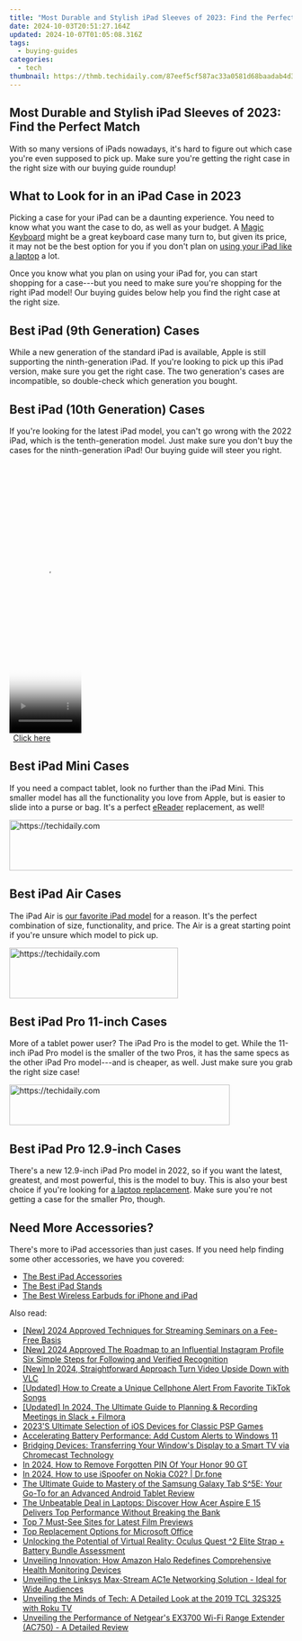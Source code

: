 ```yaml
---
title: "Most Durable and Stylish iPad Sleeves of 2023: Find the Perfect Match"
date: 2024-10-03T20:51:27.164Z
updated: 2024-10-07T01:05:08.316Z
tags:
  - buying-guides
categories:
  - tech
thumbnail: https://thmb.techidaily.com/87eef5cf587ac33a0581d68baadab4d33ca4c311a823a65d146f4fbbcbf04745.jpg
---
```


## Most Durable and Stylish iPad Sleeves of 2023: Find the Perfect Match

With so many versions of iPads nowadays, it's hard to figure out which case you're even supposed to pick up. Make sure you're getting the right case in the right size with our buying guide roundup!

##  What to Look for in an iPad Case in 2023

 Picking a case for your iPad can be a daunting experience. You need to know what you want the case to do, as well as your budget. A [Magic Keyboard](https://www.amazon.com/Apple-Magic-Keyboard-iPad-11-inch/dp/B0931V9M9D?tag=hotoge-20&ascsubtag=UUhtgUeUpU208500&asc%5Frefurl=https%3A%2F%2Fwww.howtogeek.com%2F758054%2Fbest-ipad-case%2F&asc%5Fcampaign=Affiliate) might be a great keyboard case many turn to, but given its price, it may not be the best option for you if you don't plan on [using your iPad like a laptop](https://win-dash.techidaily.com/1722972482843-corsair-void-pro-windows-driver-download-and-installation-made-simple/) a lot.

 Once you know what you plan on using your iPad for, you can start shopping for a case---but you need to make sure you're shopping for the right iPad model! Our buying guides below help you find the right case at the right size.

##  Best iPad (9th Generation) Cases

 While a new generation of the standard iPad is available, Apple is still supporting the ninth-generation iPad. If you're looking to pick up this iPad version, make sure you get the right case. The two generation's cases are incompatible, so double-check which generation you bought.

##  Best iPad (10th Generation) Cases

 If you're looking for the latest iPad model, you can't go wrong with the 2022 iPad, which is the tenth-generation model. Just make sure you don't buy the cases for the ninth-generation iPad! Our buying guide will steer you right.

<!-- affiliate ads begin -->
<span id="1977032">
					<video width="128" height="480" style="cursor:pointer"
           poster="//a.impactradius-go.com/display-clicktoplayimage/1977032.png"
           onclick="if(!this.playClicked){this.play();this.setAttribute('controls',true);this.playClicked=true;}">
	   <source src="//a.impactradius-go.com/display-ad/22993-1977032">
	   <img src="//a.impactradius-go.com/display-clicktoplayimage/1977032.png" style="border: none; height: 100%; width: 100%; object-fit: contain">
	</video>
	<div style="width:80px;text-align:center"><a href="javascript:window.open(decodeURIComponent('https%3A%2F%2Fhomestyler.sjv.io%2Fc%2F5597632%2F1977032%2F22993'), '_blank');void(0);">Click here</a></div>
</span>
<img height="0" width="0" src="https://imp.pxf.io/i/5597632/1977032/22993" style="position:absolute;visibility:hidden;" border="0" />
<!-- affiliate ads end -->

##  Best iPad Mini Cases

 If you need a compact tablet, look no further than the iPad Mini. This smaller model has all the functionality you love from Apple, but is easier to slide into a purse or bag. It's a perfect [eReader](https://extra-tips.techidaily.com/superior-10-mobile-apps-to-edit-your-face/) replacement, as well!

<!-- affiliate ads begin -->
<a href="https://imp.i357552.net/c/5597632/1013424/11832" target="_top" id="1013424">
  <img src="//a.impactradius-go.com/display-ad/11832-1013424" border="0" alt="https://techidaily.com" width="728" height="90"/>
</a>
<img height="0" width="0" src="https://imp.i357552.net/i/5597632/1013424/11832" style="position:absolute;visibility:hidden;" border="0" />
<!-- affiliate ads end -->

##  Best iPad Air Cases

 The iPad Air is [our favorite iPad model](https://screen-sharing-recording.techidaily.com/updated-in-2024-capturing-screen-content-on-huawei-mate-10-20-and-p-series-phones-via-built-in-recorders/) for a reason. It's the perfect combination of size, functionality, and price. The Air is a great starting point if you're unsure which model to pick up.

<!-- affiliate ads begin -->
<a href="https://aligracehair.sjv.io/c/5597632/2080342/19272" target="_top" id="2080342">
  <img src="//a.impactradius-go.com/display-ad/19272-2080342" border="0" alt="https://techidaily.com" width="300" height="90"/>
</a>
<img height="0" width="0" src="https://aligracehair.sjv.io/i/5597632/2080342/19272" style="position:absolute;visibility:hidden;" border="0" />
<!-- affiliate ads end -->

##  Best iPad Pro 11-inch Cases

 More of a tablet power user? The iPad Pro is the model to get. While the 11-inch iPad Pro model is the smaller of the two Pros, it has the same specs as the other iPad Pro model---and is cheaper, as well. Just make sure you grab the right size case!

<!-- affiliate ads begin -->
<a href="https://aligracehair.sjv.io/c/5597632/2135417/19272" target="_top" id="2135417">
  <img src="//a.impactradius-go.com/display-ad/19272-2135417" border="0" alt="https://techidaily.com" width="392" height="72"/>
</a>
<img height="0" width="0" src="https://aligracehair.sjv.io/i/5597632/2135417/19272" style="position:absolute;visibility:hidden;" border="0" />
<!-- affiliate ads end -->

##  Best iPad Pro 12.9-inch Cases

 There's a new 12.9-inch iPad Pro model in 2022, so if you want the latest, greatest, and most powerful, this is the model to buy. This is also your best choice if you're looking for [a laptop replacement](https://win-dash.techidaily.com/1722972482843-corsair-void-pro-windows-driver-download-and-installation-made-simple/). Make sure you're not getting a case for the smaller Pro, though.

##  Need More Accessories?

 There's more to iPad accessories than just cases. If you need help finding some other accessories, we have you covered:

* [The Best iPad Accessories](https://techidaily.com/guide-on-how-to-erase-apple-iphone-6s-data-completely-drfone-by-drfone-ios-full-data-eraser-ios-full-data-eraser/)
* [The Best iPad Stands](https://windows11.techidaily.com/hide-or-show-clock-secrets-of-the-taskbar/)
* [The Best Wireless Earbuds for iPhone and iPad](https://change-location.techidaily.com/how-to-use-special-features-virtual-location-on-xiaomi-civi-3-drfone-by-drfone-virtual-android/)

<ins class="adsbygoogle"
     style="display:block"
     data-ad-format="autorelaxed"
     data-ad-client="ca-pub-7571918770474297"
     data-ad-slot="1223367746"></ins>

<ins class="adsbygoogle"
     style="display:block"
     data-ad-client="ca-pub-7571918770474297"
     data-ad-slot="8358498916"
     data-ad-format="auto"
     data-full-width-responsive="true"></ins>

<span class="atpl-alsoreadstyle">Also read:</span>
<div><ul>
<li><a href="https://desktop-recording.techidaily.com/new-2024-approved-techniques-for-streaming-seminars-on-a-fee-free-basis/"><u>[New] 2024 Approved Techniques for Streaming Seminars on a Fee-Free Basis</u></a></li>
<li><a href="https://instagram-video-files.techidaily.com/new-2024-approved-the-roadmap-to-an-influential-instagram-profile-six-simple-steps-for-following-and-verified-recognition/"><u>[New] 2024 Approved The Roadmap to an Influential Instagram Profile Six Simple Steps for Following and Verified Recognition</u></a></li>
<li><a href="https://screen-capture.techidaily.com/new-in-2024-straightforward-approach-turn-video-upside-down-with-vlc/"><u>[New] In 2024, Straightforward Approach Turn Video Upside Down with VLC</u></a></li>
<li><a href="https://some-techniques.techidaily.com/updated-how-to-create-a-unique-cellphone-alert-from-favorite-tiktok-songs/"><u>[Updated] How to Create a Unique Cellphone Alert From Favorite TikTok Songs</u></a></li>
<li><a href="https://screen-recording.techidaily.com/updated-in-2024-the-ultimate-guide-to-planning-and-recording-meetings-in-slack-plus-filmora/"><u>[Updated] In 2024, The Ultimate Guide to Planning & Recording Meetings in Slack + Filmora</u></a></li>
<li><a href="https://screen-recording.techidaily.com/2023s-ultimate-selection-of-ios-devices-for-classic-psp-games/"><u>2023'S Ultimate Selection of iOS Devices for Classic PSP Games</u></a></li>
<li><a href="https://win11-tips.techidaily.com/accelerating-battery-performance-add-custom-alerts-to-windows-11/"><u>Accelerating Battery Performance: Add Custom Alerts to Windows 11</u></a></li>
<li><a href="https://technical-tips.techidaily.com/bridging-devices-transferring-your-windows-display-to-a-smart-tv-via-chromecast-technology/"><u>Bridging Devices: Transferring Your Window's Display to a Smart TV via Chromecast Technology</u></a></li>
<li><a href="https://unlock-android.techidaily.com/in-2024-how-to-remove-forgotten-pin-of-your-honor-90-gt-by-drfone-android/"><u>In 2024, How to Remove Forgotten PIN Of Your Honor 90 GT</u></a></li>
<li><a href="https://android-pokemon-go.techidaily.com/in-2024-how-to-use-ispoofer-on-nokia-c02-drfone-by-drfone-virtual-android/"><u>In 2024, How to use iSpoofer on Nokia C02? | Dr.fone</u></a></li>
<li><a href="https://buynow-help.techidaily.com/the-ultimate-guide-to-mastery-of-the-samsung-galaxy-tab-s5e-your-go-to-for-an-advanced-android-tablet-review/"><u>The Ultimate Guide to Mastery of the Samsung Galaxy Tab S^5E: Your Go-To for an Advanced Android Tablet Review</u></a></li>
<li><a href="https://buynow-help.techidaily.com/the-unbeatable-deal-in-laptops-discover-how-acer-aspire-e-15-delivers-top-performance-without-breaking-the-bank/"><u>The Unbeatable Deal in Laptops: Discover How Acer Aspire E 15 Delivers Top Performance Without Breaking the Bank</u></a></li>
<li><a href="https://buynow-help.techidaily.com/top-7-must-see-sites-for-latest-film-previews/"><u>Top 7 Must-See Sites for Latest Film Previews</u></a></li>
<li><a href="https://buynow-help.techidaily.com/top-replacement-options-for-microsoft-office/"><u>Top Replacement Options for Microsoft Office</u></a></li>
<li><a href="https://buynow-help.techidaily.com/unlocking-the-potential-of-virtual-reality-oculus-quest-2-elite-strap-plus-battery-bundle-assessment/"><u>Unlocking the Potential of Virtual Reality: Oculus Quest ^2 Elite Strap + Battery Bundle Assessment</u></a></li>
<li><a href="https://buynow-help.techidaily.com/unveiling-innovation-how-amazon-halo-redefines-comprehensive-health-monitoring-devices/"><u>Unveiling Innovation: How Amazon Halo Redefines Comprehensive Health Monitoring Devices</u></a></li>
<li><a href="https://buynow-help.techidaily.com/unveiling-the-linksys-max-stream-ac1e-networking-solution-ideal-for-wide-audiences/"><u>Unveiling the Linksys Max-Stream AC1e Networking Solution - Ideal for Wide Audiences</u></a></li>
<li><a href="https://buynow-help.techidaily.com/unveiling-the-minds-of-tech-a-detailed-look-at-the-2019-tcl-32s325-with-roku-tv/"><u>Unveiling the Minds of Tech: A Detailed Look at the 2019 TCL 32S325 with Roku TV</u></a></li>
<li><a href="https://buynow-help.techidaily.com/unveiling-the-performance-of-netgears-ex3700-wi-fi-range-extender-ac750-a-detailed-review/"><u>Unveiling the Performance of Netgear's EX3700 Wi-Fi Range Extender (AC750) - A Detailed Review</u></a></li>
</ul></div>

